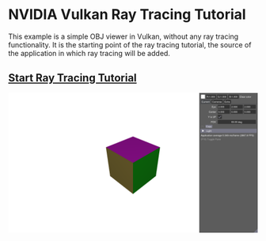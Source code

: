 ﻿# NVIDIA Vulkan Ray Tracing Tutorial

This example is a simple OBJ viewer in Vulkan, without any ray tracing functionality.
It is the starting point of the ray tracing tutorial, the source of the application in which ray tracing will be added.

## [**Start Ray Tracing Tutorial**](https://nvpro-samples.github.io/vk_raytracing_tutorial_KHR/)

![resultRaytraceShadowMedieval](../docs/Images/resultRasterCube.png)
